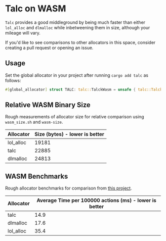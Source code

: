 # Talc on WASM

`Talc` provides a good middleground by being much faster than either `lol_alloc` and `dlmalloc` while inbetweening them in size, although your mileage will vary.

If you'd like to see comparisons to other allocators in this space, consider creating a pull request or opening an issue.

## Usage
Set the global allocator in your project after running `cargo add talc` as follows:

```rust
#[global_allocator] struct TALC: talc::TalckWasm = unsafe { talc::TalckWasm::new_global() };
```

## Relative WASM Binary Size

Rough measurements of allocator size for relative comparison using `wasm_size.sh` and `wasm-size`.

| Allocator | Size (bytes) - lower is better |
| --------- | ----- |
| lol_alloc | 19181 |
| talc      | 22885 |
| dlmalloc  | 24813 |

## WASM Benchmarks

Rough allocator benchmarks for comparison from [this project](https://github.com/SFBdragon/wasm-alloc-bench).

| Allocator | Average Time per 100000 actions (ms) - lower is better |
|-----------|--------------|
| talc      | 14.9         |
| dlmalloc  | 17.6         |
| lol_alloc | 35.4         |

